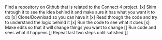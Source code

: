 Find a repository on Github that is related to the Connect 4 project. [x]
Skim through it to see the idea behind it and make sure it has what you want it to do [x]
Clone/Download so you can have it [x]
Read through the code and try to understand the logic behind it [x]
Run the code to see what it does [x]
Make edits so that it will change things you want to change []
Run code and sees what it happens []
Repeat last two steps until satisfied []
